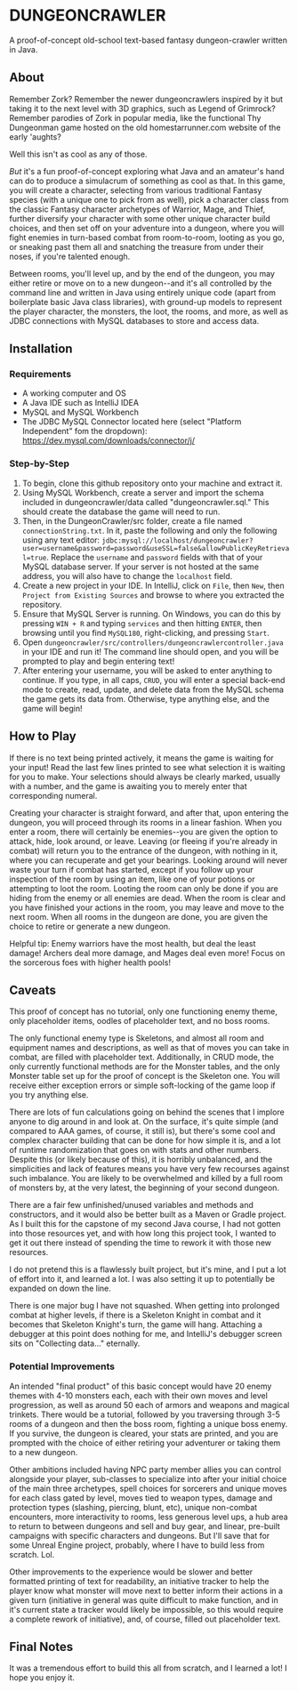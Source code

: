 # **DUNGEONCRAWLER**
A proof-of-concept old-school text-based fantasy dungeon-crawler written in Java.

## About
Remember Zork? Remember the newer dungeoncrawlers inspired by it but taking it to the next level with 3D graphics, such as Legend of Grimrock? Remember parodies of Zork in popular media, like the functional Thy Dungeonman game hosted on the old homestarrunner.com website of the early 'aughts? 

Well this isn't as cool as any of those.

_But_ it's a fun proof-of-concept exploring what Java and an amateur's hand can do to produce a simulacrum of something as cool as that. In this game, you will create a character, selecting from various traditional Fantasy species (with a unique one to pick from as well), pick a character class from the classic Fantasy character archetypes of Warrior, Mage, and Thief, further diversify your character with some other unique character build choices, and then set off on  your adventure into a dungeon, where you will fight enemies in turn-based combat from room-to-room, looting as you go, or sneaking past them all and snatching the treasure from under their noses, if you're talented enough. 

Between rooms, you'll level up, and by the end of the dungeon, you may either retire or move on to a new dungeon--and it's all controlled by the command line and written in Java using entirely unique code (apart from boilerplate basic Java class libraries), with ground-up models to represent the player character, the monsters, the loot, the rooms, and more, as well as JDBC connections with MySQL databases to store and access data.

## Installation
### Requirements
* A working computer and OS
* A Java IDE such as IntelliJ IDEA
* MySQL and MySQL Workbench
* The JDBC MySQL Connector located here (select "Platform Independent" fom the dropdown): https://dev.mysql.com/downloads/connector/j/
  
### Step-by-Step
1. To begin, clone this github repository onto your machine and extract it.
2. Using MySQL Workbench, create a server and import the schema included in dungeoncrawler/data called "dungeoncrawler.sql." This should create the database the game will need to run.
3. Then, in the DungeonCrawler/src folder, create a file named `connectionString.txt`. In it, paste the following and only the following using any text editor: `jdbc:mysql://localhost/dungeoncrawler?user=username&password=password&useSSL=false&allowPublicKeyRetrieval=true`. Replace the `username` and `password` fields with that of your MySQL database server. If your server is not hosted at the same address, you will also have to change the `localhost` field.
4. Create a new project in your IDE. In IntelliJ, click on `File`, then `New`, then `Project from Existing Sources` and browse to where you extracted the repository.
5. Ensure that MySQL Server is running. On Windows, you can do this by pressing `WIN + R` and typing `services` and then hitting `ENTER`, then browsing until you find `MySQL180`, right-clicking, and pressing `Start`.
6. Open `dungeoncrawler/src/controllers/dungeoncrawlercontroller.java` in your IDE and run it! The command line should open, and you will be prompted to play and begin entering text!
7. After entering your username, you will be asked to enter anything to continue. If you type, in all caps, `CRUD`, you will enter a special back-end mode to create, read, update, and delete data from the MySQL schema the game gets its data from. Otherwise, type anything else, and the game will begin!

## How to Play
If there is no text being printed actively, it means the game is waiting for your input! Read the last few lines printed to see what selection it is waiting for you to make. Your selections should always be clearly marked, usually with a number, and the game is awaiting you to merely enter that corresponding numeral. 

Creating your character is straight forward, and after that, upon entering the dungeon, you will proceed through its rooms in a linear fashion. When you enter a room, there will certainly be enemies--you are given the option to attack, hide, look around, or leave. Leaving (or fleeing if you're already in combat) will return you to the entrance of the dungeon, with nothing in it, where you can recuperate and get your bearings. Looking around will never waste your turn if combat has started, except if you follow up your inspection of the room by using an item, like one of your potions or attempting to loot the room. Looting the room can only be done if you are hiding from the enemy or all enemies are dead. When the room is clear and you have finished your actions in the room, you may leave and move to the next room. When all rooms in the dungeon are done, you are given the choice to retire or generate a new dungeon.

Helpful tip: Enemy warriors have the most health, but deal the least damage! Archers deal more damage, and Mages deal even more! Focus on the sorcerous foes with higher health pools!

## Caveats

This proof of concept has no tutorial, only one functioning enemy theme, only placeholder items, oodles of placeholder text, and no boss rooms.

The only functional enemy type is Skeletons, and almost all room and equipment names and descriptions, as well as that of moves you can take in combat, are filled with placeholder text.
Additionally, in CRUD mode, the only currently functional methods are for the Monster tables, and the only Monster table set up for the proof of concept is the Skeleton one.
You will receive either exception errors or simple soft-locking of the game loop if you try anything else.

There are lots of fun calculations going on behind the scenes that I implore anyone to dig around in and look at. On the surface, it's quite simple (and compared to AAA games, of course, it still is), but there's some cool and complex character building that can be done for how simple it is, and a lot of runtime randomization that goes on with stats and other numbers. Despite this (or likely because of this), it is horribly unbalanced, and the simplicities and lack of features means you have very few recourses against such imbalance. You are likely to be overwhelmed and killed by a full room of monsters by, at the very latest, the beginning of your second dungeon.

There are a fair few unfinished/unused variables and methods and constructors, and it would also be better built as a Maven or Gradle project. As I built this for the capstone of my second Java course, I had not gotten into those resources yet, and with how long this project took, I wanted to get it out there instead of spending the time to rework it with those new resources. 

I do not pretend this is a flawlessly built project, but it's mine, and I put a lot of effort into it, and learned a lot. I was also setting it up to potentially be expanded on down the line.

There is one major bug I have not squashed. When getting into prolonged combat at higher levels, if there is a Skeleton Knight in combat and it becomes that Skeleton Knight's turn, the game will hang. Attaching a debugger at this point does nothing for me, and IntelliJ's debugger screen sits on "Collecting data..." eternally.

### Potential Improvements
An intended "final product" of this basic concept would have 20 enemy themes with 4-10 monsters each, each with their own moves and level progression, as well as around 50 each of armors and weapons and magical trinkets. There would be a tutorial, followed by you traversing through 3-5 rooms of a dungeon and then the boss room, fighting a unique boss enemy. If you survive, the dungeon is cleared, your stats are printed, and you are prompted with the choice of either retiring your adventurer or taking them to a new dungeon.

Other ambitions included having NPC party member allies you can control alongside your player, sub-classes to specialize into after your initial choice of the main three archetypes, spell choices for sorcerers and unique moves for each class gated by level, moves tied to weapon types, damage and protection types (slashing, piercing, blunt, etc), unique non-combat encounters, more interactivity to rooms, less generous level ups, a hub area to return to between dungeons and sell and buy gear, and linear, pre-built campaigns with specific characters and dungeons. But I'll save that for some Unreal Engine project, probably, where I have to build less from scratch. Lol.

Other improvements to the experience would be slower and better formatted printing of text for readability, an initiative tracker to help the player know what monster will move next to better inform their actions in a given turn (initiative in general was quite difficult to make function, and in it's current state a tracker would likely be impossible, so this would require a complete rework of initiative), and, of course, filled out placeholder text. 

## Final Notes
It was a tremendous effort to build this all from scratch, and I learned a lot! I hope you enjoy it.
